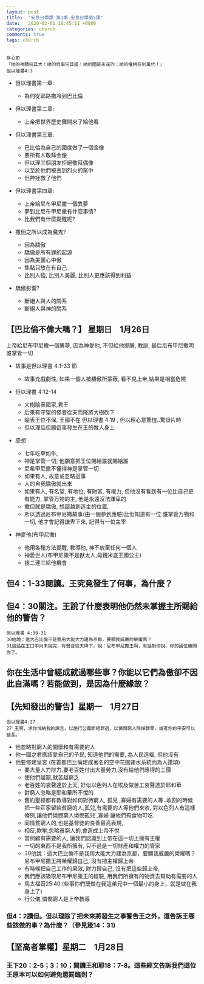 ```yaml
---
layout: post
title:  "安息日學課-第1季-安息日學第5課"
date:   2020-02-01 10:45:11 +0800
categories: church
comments: true
tags: church 
---
```


~~~
存心節
「祂的神蹟何其大！祂的奇事何其盛！祂的國是永遠的；祂的權柄存到萬代！」
但以理書4:3
~~~

- 但以理書第一章:
  - 為何從耶路撒冷到巴比倫
- 但以理書第二章:
  - 上帝把世界歷史攤開來了給他看
- 但以理書第三章:
  - 巴比倫為自己的國度做了一個金像
  - 要所有人敬拜金像
  - 但以理三個朋友拒絕敬拜偶像
  - 以至於他們被丟到烈火的窯中
  - 但神拯救了他們
- 但以理書第四章:
  - 上帝給尼布甲尼撒一個異夢
  - 夢到比尼布甲尼撒有什麼事情?
  - 比我們有什麼提醒呢?


- 撒但之所以成為魔鬼?   
  - 因為驕傲
  - 驕傲是所有罪的起源
  - 因為美麗心中傲
  - 焦點只放在有自己
  - 比別人強, 比別人美麗, 比別人更應該得到利益
- 驕傲影響?
   -  斷絕人與人的關系
   -  斷絕人與神的關系

## 【巴比倫不偉大嗎？】 星期日　1月26日
上帝給尼布甲尼撒一個異夢, 因為神愛他, 不但給他提醒, 教訓, 最后尼布甲尼撒明誰掌管一切

- 故事是但以理書 4:1-33 節
    - 故事充戲劇性, 如果一個人被驕傲所蒙蔽, 看不見上帝,結果是相當危險


- 但以理書 4:12-14 
    - 大樹喻表國家,君王
    - 后來有守望的怪者從天而降將大樹砍下
    - 喻表王位不保, 王國不在
但以理書 4:19 , 但以理心意驚惶..驚訝片時
    - 但以理話但願這事發生在王的敵人身上

- 感想
  - 七年吃草如牛, 
  - 神是掌管一切, 他願意把王位賜給誰就賜給誰
  - 尼希甲尼撒不懂得神是掌管一切
  - 如果有人, 故意或忽略這事
  - 人的自我驕傲就出來
  - 如果有人, 有名望, 有地位, 有財富, 有權力, 但他沒有看到有一位比自己更有能力, 掌管万物的主, 他是永遠沒法謙卑的
  - 撒但就是驕傲, 想超越創造主的位置,
  - 所以透過尼布甲尼撒故事(由一個夢到應驗)比佢知道有一位 誰掌管万物和一切, 他才會記得謙卑下來, 記得有一位主宰
  
- 神愛他(布甲尼撒)
    - 他用各種方法提醒, 教導他, 神不放棄任何一個人
    - 神愛世人(布甲尼撒不是猷太人,母親米底王國公主)
    - 接二連三給他機會


## 但4：1-33閱讀。王究竟發生了何事，為什麼？
## 但4：30關注。王說了什麼表明他仍然未掌握主所賜給他的警告？
~~~
但以理書 4:30-31
30他說：這大巴比倫不是我用大能大力建為京都，要顯我威嚴的榮耀嗎？ 
31這話在王口中尚未說完，有聲音從天降下，說：尼布甲尼撒王啊，有話對你說，你的國位離開你了。   
~~~
## 你在生活中曾經成就過哪些事？你能以它們為傲卻不因此自滿嗎？若能做到，是因為什麼緣故？



## 【先知發出的警告】星期一　1月27日
~~~
但以理書4:27
27 王啊，求你悅納我的諫言，以施行公義斷絕罪過，以憐憫窮人除掉罪孽，或者你的平安可以延長。
~~~


- 他忽略對窮人的關懷和有需要的人
- 他一國之君應該愛自己的子民, 知道他們的需要, 為人民造褔, 但他沒有
- 他要修建皇宮 (在首都巴比倫建成著名的空中花園運水系統而為人讚頌)
  - 要大量人力財力,要老百姓付出大量勞力,沒有給他們應得的工價
  - 使他們越艱,就苦越窮乏
  - 老百姓的哀聲達於上天, 好似以色列人在埃及做苦工哀聲達於耶和華
  - 對窮人忽略是耶和華所不悅的
  - 舊約聖經都有教導對如何對待窮人, 孤兒 ,寡婦有需要的人等..收割的時候把一些莊家留給貧窮的人,孤兒,有需要的人等他們來收, 對以色列人有這樣條例,讓他們憐憫窮人憐憫孤兒 ,寡婦 讓他們有食物可吃.
  -  同情貧窮人的,也是基督徒的良善最高表現, 
  -  相反,欺壓,忽略貧窮人的,會造成上帝不悅
  -  當照顧有需要的人, 讓我們認識到上帝在這一切上擁有主權
  -  一切的東西不是我所擁有, 只不過是一切財產和權力的管家
  -  30他說：這大巴比倫不是我用大能大力建為京都，要顯我威嚴的榮耀嗎？  尼布甲尼撒王將榮耀歸自己, 沒有把主權歸上帝
  -  有時候把自己工作的果效, 財力歸自己, 沒有把這些歸上帝,  
  -  我們應該吸取尼布甲尼撒王的經驗, 用我們所擁有的物資去幫助有需要的人
  -  馬太福音25:40 (些事你們既做在我這弟兄中一個最小的身上，就是做在我身上了)
  -  行公儀,憐憫窮人是上帝教導
  
### 但4：2讀但。但以理除了把未來將發生之事警告王之外，還告訴王哪些該做的事？為什麼？（參見箴14：31)

## 【至高者掌權】星期二　1月28日

### 王下20：2-5；3：10；閱讀王和耶18：7-8。這些經文告訴我們這位王原本可以如何避免懲罰臨到？